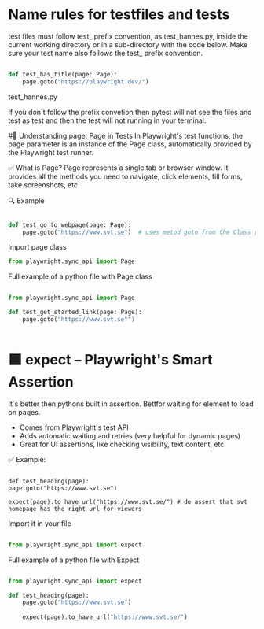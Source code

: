 # Name rules for testfiles and tests 

test files must follow test_ prefix convention, as test_hannes.py, inside the current working directory or in a sub-directory with the code below. Make sure your test name also follows the test_ prefix convention.

```py

def test_has_title(page: Page):
    page.goto("https://playwright.dev/")

```
test_hannes.py 

If you don`t follow the prefix convetion then pytest will not see the files and test as test and 
then the test will not running in your terminal. 


#🧠 Understanding page: Page in Tests
In Playwright's test functions, the page parameter is an instance of the Page class, automatically provided by the Playwright test runner.

✅ What is Page?
Page represents a single tab or browser window.
It provides all the methods you need to navigate, click elements, fill forms, take screenshots, etc.

🔍 Example

```py

def test_go_to_webpage(page: Page):
    page.goto("https://www.svt.se")  # uses metod goto from the Class page to go to a url 

```
Import page class 

```py
from playwright.sync_api import Page

```
Full example of a python file with Page class 

```py

from playwright.sync_api import Page

def test_get_started_link(page: Page):
    page.goto("https://www.svt.se"")
    
```

# 🟩 expect – Playwright's Smart Assertion

It`s better then pythons built in assertion. Bettfor waiting for element to load on pages. 

-  Comes from Playwright's test API
-  Adds automatic waiting and retries (very helpful for dynamic pages)
-  Great for UI assertions, like checking visibility, text content, etc.

✅ Example:

```Py

def test_heading(page):
page.goto("https://www.svt.se")

expect(page).to_have_url("https://www.svt.se/") # do assert that svt homepage has the right url for viewers 

```

Import it in your file 

```py

from playwright.sync_api import expect

```
Full example of a python file with Expect 

```py

from playwright.sync_api import expect

def test_heading(page):
    page.goto("https://www.svt.se")
    
    expect(page).to_have_url("https://www.svt.se/")

```





